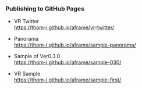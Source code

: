 ### Publishing to GitHub Pages

- VR Twitter  
https://thom-i.github.io/aframe/vr-twitter/

- Panorama  
https://thom-i.github.io/aframe/sample-panorama/

- Sample of Ver0.3.0  
https://thom-i.github.io/aframe/sample-030/

- VR Sample  
https://thom-i.github.io/aframe/sample-first/